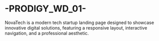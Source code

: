 # -PRODIGY_WD_01-
NovaTech is a modern tech startup landing page designed to showcase innovative digital solutions, featuring a responsive layout, interactive navigation, and a professional aesthetic.

